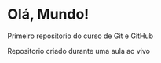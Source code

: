 # Olá, Mundo!
 Primeiro repositorio do curso de Git e GitHub

 Repositorio criado durante uma aula ao vivo
